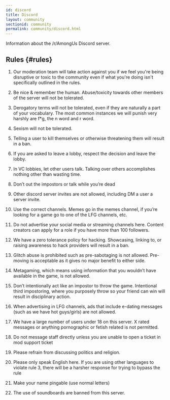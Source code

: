 ```yaml
---
id: discord
title: Discord
layout: community
sectionid: community
permalink: community/discord.html
---
```


Information about the /r/AmongUs Discord server.

## Rules {#rules}

1. Our moderation team will take action against you if we feel you're being disruptive or toxic to the community even if what you're doing isn't specifically outlined in the rules.

2. Be nice & remember the human. Abuse/toxicity towards other members of the server will not be tolerated.

3. Derogatory terms will not be tolerated, even if they are naturally a part of your vocabulary. The most common instances we will punish very harshly are f*g, the n word and r word.

4. Sexism will not be tolerated.

5. Telling a user to kill themselves or otherwise threatening them will result in a ban.

6. If you are asked to leave a lobby, respect the decision and leave the lobby.

7. In VC lobbies, let other users talk. Talking over others accomplishes nothing other than wasting time.

8. Don’t out the impostors or talk while you’re dead

9. Other discord server invites are not allowed, including DM a user a server invite.

10. Use the correct channels. Memes go in the memes channel, if you’re looking for a game go to one of the LFG channels, etc.

11. Do not advertise your social media or streaming channels here. Content creators can apply for a role if you have more than 100 followers.

12. We have a zero tolerance policy for hacking. Showcasing, linking to, or raising awareness to hack providers will result in a ban.

13. Glitch abuse is prohibited such as pre-sabotaging is not allowed. Pre-moving is acceptable as it gives no major benefit to either side.

14. Metagaming, which means using information that you wouldn’t have available in the game, is not allowed.

15. Don’t intentionally act like an impostor to throw the game. Intentional third impostoring, where you purposely throw so your friend can win will result in disciplinary action.

16. When advertising in LFG channels, ads that include e-dating messages (such as we have hot guys/girls) are not allowed.
17. We have a large number of users under 18 on this server. X rated messages or anything pornographic or fetish related is not permitted.

18. Do not message staff directly unless you are unable to open a ticket in mod support ticket

19. Please refrain from discussing politics and religion.

20. Please only speak English here. If you are using other languages to violate rule 3, there will be a harsher response for trying to bypass the rule

21. Make your name pingable (use normal letters)

22. The use of soundboards are banned from this server.
